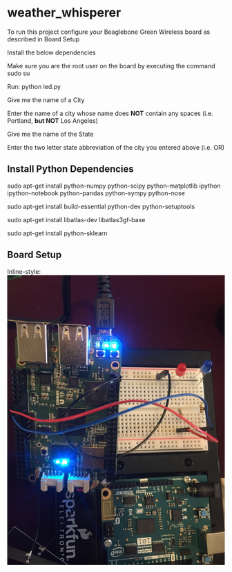 # weather_whisperer
To run this project configure your Beaglebone Green Wireless board as described in Board Setup

Install the below dependencies

Make sure you are the root user on the board by executing the command sudo su

Run: python led.py

Give me the name of a City

Enter the name of a city whose name does **NOT** contain any spaces (i.e. Portland, **but NOT** Los Angeles)

Give me the name of the State

Enter the two letter state abbreviation of the city you entered above (i.e. OR)

## Install Python Dependencies
sudo apt-get install python-numpy python-scipy python-matplotlib ipython ipython-notebook python-pandas python-sympy python-nose

sudo apt-get install build-essential python-dev python-setuptools

sudo apt-get install libatlas-dev libatlas3gf-base

sudo apt-get install python-sklearn

## Board Setup
Inline-style: 
![alt text](https://github.com/CUBoulder-2017-IML4HCI/weather_whisperer/blob/master/IMG_2607.JPG "Board")
